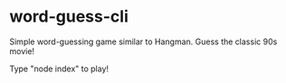 # word-guess-cli

Simple word-guessing game similar to Hangman.
Guess the classic 90s movie!

Type "node index" to play!